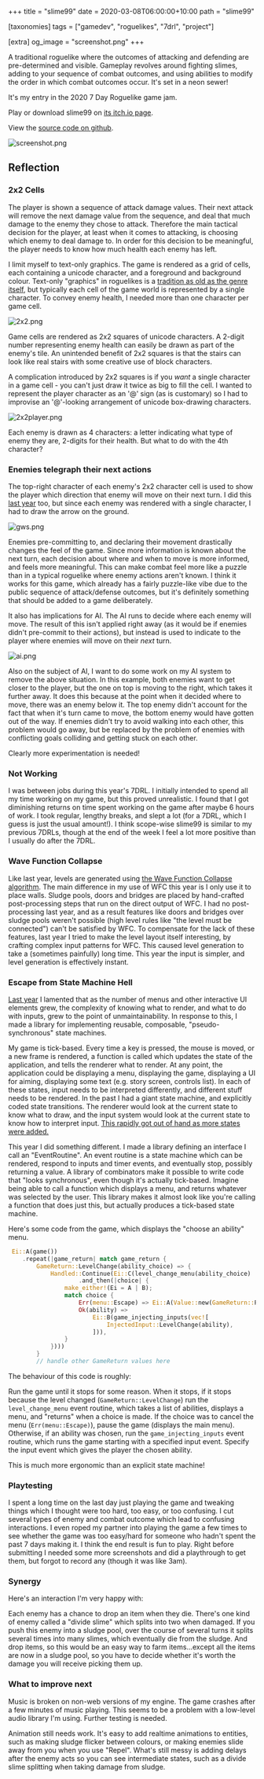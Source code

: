 +++
title = "slime99"
date = 2020-03-08T06:00:00+10:00
path = "slime99"

[taxonomies]
tags = ["gamedev", "roguelikes", "7drl", "project"]

[extra]
og_image = "screenshot.png"
+++

A traditional roguelike where the outcomes of attacking and defending are pre-determined and visible.
Gameplay revolves around fighting slimes, adding to your sequence of combat outcomes, and using
abilities to modify the order in which combat outcomes occur. It's set in a neon sewer!

It's my entry in the 2020 7 Day Roguelike game jam.

Play or download slime99 on [its itch.io page](https://gridbugs.itch.io/slime99).

View the [source code on github](https://github.com/gridbugs/slime99).

![screenshot.png](screenshot.png)

<!-- more -->

## Reflection

### 2x2 Cells

The player is shown a sequence of attack damage values. Their next attack will remove the next damage value
from the sequence, and deal that much damage to the enemy they chose to attack. Therefore the main tactical
decision for the player, at least when it comes to attacking, is choosing which enemy to deal damage to.
In order for this decision to be meaningful, the player needs to know how much health each enemy has left.

I limit myself to text-only graphics. The game is rendered as a grid of cells, each containing a unicode
character, and a foreground and background colour. Text-only "graphics" in roguelikes is a
[tradition as old as the genre itself](https://en.wikipedia.org/wiki/Rogue_(video_game)), but typically
each cell of the game world is represented by a single character. To convey enemy health, I needed more
than one character per game cell.

![2x2.png](2x2.png)

Game cells are rendered as 2x2 squares of unicode characters. A 2-digit number representing enemy
health can easily be drawn as part of the enemy's tile. An unintended benefit of 2x2 squares is that
the stairs can look like real stairs with some creative use of block characters.

A complication introduced by 2x2 squares is if you *want* a single character in a game cell - you can't just
draw it twice as big to fill the cell. I wanted to represent the player character as an '@' sign (as is customary)
so I had to improvise an '@'-looking arrangement of unicode box-drawing characters.

![2x2player.png](2x2player.png)

Each enemy is drawn as 4 characters: a letter indicating what type of enemy they are, 2-digits for their health.
But what to do with the 4th character?

### Enemies telegraph their next actions

The top-right character of each enemy's 2x2 character cell is used to show the player which direction that
enemy will move on their next turn. I did this [last year](@/projects/get-well-soon/index.md) too, but since each
enemy was rendered with a single character, I had to draw the arrow on the ground.

![gws.png](gws.png)

Enemies pre-committing to, and declaring their movement drastically changes the feel of the game.
Since more information is known about the next turn, each decision about where and when to move
is more informed, and feels more meaningful. This can make combat feel more like a puzzle than
in a typical roguelike where enemy actions aren't known. I think it works for this game, which already
has a fairly puzzle-like vibe due to the public sequence of attack/defense outcomes,
but it's definitely something that should be added to a game deliberately.

It also has implications for AI. The AI runs to decide where each enemy will move. The result of this isn't
applied right away (as it would be if enemies didn't pre-commit to their actions), but instead is used to
indicate to the player where enemies will move on their *next* turn.

![ai.png](ai.png)

Also on the subject of AI, I want to do some work on my AI system to remove the above situation.
In this example, both enemies want to get closer to the player, but the one on top is moving to the right,
which takes it further away. It does this because at the point when it decided where to move, there was
an enemy below it. The top enemy didn't account for the fact that when it's turn came to move, the
bottom enemy would have gotten out of the way. If enemies didn't try to avoid walking into each other,
this problem would go away, but be replaced by the problem of enemies with conflicting goals colliding
and getting stuck on each other.

Clearly more experimentation is needed!

### Not Working

I was between jobs during this year's 7DRL. I initially intended to spend all my time working on my game,
but this proved unrealistic. I found that I got diminishing returns on time spent working on the game
after maybe 6 hours of work. I took regular, lengthy breaks, and slept a lot (for a 7DRL, which I guess is
just the usual amount!). I think scope-wise slime99 is similar to my previous 7DRLs, though at the end
of the week I feel a lot more positive than I usually do after the 7DRL.

### Wave Function Collapse

Like last year, levels are generated using [the Wave Function Collapse algorithm](@/blog/wave-function-collapse/index.md).
The main difference in my use of WFC this year is I only use it to place walls.
Sludge pools, doors and bridges are
placed by hand-crafted post-processing steps that run on the direct output of WFC.
I had no post-processing last year, and as a result features like doors and bridges over sludge pools
weren't possible (high level rules like "the level must be connected") can't be satisfied by WFC.
To compensate for the lack of these features, last year I tried to make the level layout itself interesting,
by crafting complex input patterns for WFC. This caused level generation to take a (sometimes painfully) long time.
This year the input is simpler, and level generation is effectively instant.

### Escape from State Machine Hell

[Last year](@/devlogs/7drl2019-day4/index.md) I lamented that as the number of menus and other interactive UI
elements grew, the complexity of knowing what to render, and what to do with inputs, grew to the point
of unmaintainability. In response to this, I made a library for implementing reusable, composable, "pseudo-synchronous"
state machines.

My game is tick-based. Every time a key is pressed, the mouse is moved, or a new frame is rendered,
a function is called which updates the state of the application, and tells the renderer what to render.
At any point, the application could be displaying a menu, displaying the game, displaying a UI for aiming,
displaying some text (e.g. story screen, controls list). In each of these states, input needs to be interpreted
differently, and different stuff needs to be rendered. In the past I had a giant state machine, and explicitly coded
state transitions. The renderer would look at the current state to know what to draw, and the input system
would look at the current state to know how to interpret input.
[This rapidly got out of hand as more states were added.](https://github.com/gridbugs/gws/blob/38d0181ec536023ae584feb9bb81a89fd34fcdb4/prototty/src/lib.rs#L531)

This year I did something different. I made a library defining an interface I call an "EventRoutine".
An event routine is a state machine which can be rendered, respond to inputs and timer events, and
eventually stop, possibly returning a value. A library of combinators make it possible to write code that
"looks synchronous", even though it's actually tick-based. Imagine being able to call a function which displays
a menu, and returns whatever was selected by the user. This library makes it almost look like you're calling
a function that does just this, but actually produces a tick-based state machine.

Here's some code from the game, which displays the "choose an ability" menu.
```rust
 Ei::A(game())
    .repeat(|game_return| match game_return {
        GameReturn::LevelChange(ability_choice) => {
            Handled::Continue(Ei::C(level_change_menu(ability_choice)
                    .and_then(|choice| {
                make_either!(Ei = A | B);
                match choice {
                    Err(menu::Escape) => Ei::A(Value::new(GameReturn::Pause)),
                    Ok(ability) =>
                        Ei::B(game_injecting_inputs(vec![
                            InjectedInput::LevelChange(ability),
                        ])),
                }
            })))
        }
        // handle other GameReturn values here
```

The behaviour of this code is roughly:

Run the game until it stops for some reason.
When it stops, if it stops because the level changed (`GameReturn::LevelChange`) run the `level_change_menu` event routine,
which takes a list of abilities, displays a menu, and "returns" when a choice is made.
If the choice was to cancel the menu (`Err(menu::Escape)`), pause the game (displays the main menu).
Otherwise, if an ability was chosen, run the `game_injecting_inputs` event routine, which runs
the game starting with a specified input event. Specify the input event which gives the player the chosen ability.

This is much more ergonomic than an explicit state machine!

### Playtesting

I spent a long time on the last day just playing the game and tweaking things which I thought were too hard, too easy,
or too confusing. I cut several types of enemy and combat outcome which lead to confusing interactions.
I even roped my partner into playing the game a few times to see whether the game was too easy/hard for someone who
hadn't spent the past 7 days making it. I think the end result is fun to play. Right before submitting I needed some
more screenshots and did a playthrough to get them, but forgot to record any (though it was like 3am).

### Synergy

Here's an interaction I'm very happy with:

Each enemy has a chance to drop an item when they die. There's one kind of enemy called a "divide slime" which splits
into two when damaged. If you push this enemy into a sludge pool, over the course of several turns it splits several times
into many slimes, which eventually die from the sludge. And drop items, so this would be an easy way to farm items...except
all the items are now in a sludge pool, so you have to decide whether it's worth the damage you will receive
picking them up.

### What to improve next

Music is broken on non-web versions of my engine. The game crashes after a few minutes of music playing.
This seems to be a problem with a low-level audio library I'm using. Further testing is needed.

Animation still needs work. It's easy to add realtime animations to entities, such as making sludge flicker between colours,
or making enemies slide away from you when you use "Repel". What's still messy is adding delays after the enemy acts
so you can see intermediate states, such as a divide slime splitting when taking damage from sludge.
